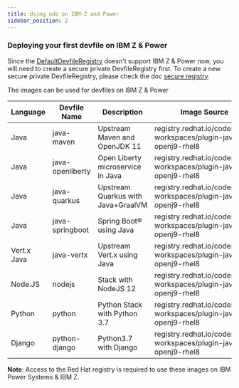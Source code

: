 ```yaml
---
title: Using odo on IBM-Z and Power
sidebar_position: 2
---
```

[//]: # (Add prerequisite section)

### Deploying your first devfile on IBM Z & Power
Since the [DefaultDevfileRegistry](https://registry.devfile.io/viewer) doesn't support IBM Z & Power now, you will need to create a secure private DevfileRegistry first. To create a new secure private DevfileRegistry, please check the doc [secure registry](../architecture/secure-registry.md).

The images can be used for devfiles on IBM Z & Power

|Language   | Devfile Name  | Description   | Image Source  | Supported Platform    |
| ----------- | ----------- | ----------- | ----------- | ----------- |
| Java      | java-maven    | Upstream Maven and OpenJDK 11 | registry.redhat.io/codeready-workspaces/plugin-java11-openj9-rhel8 | s390x, ppc64le |
| Java      | java-openliberty | Open Liberty microservice in Java | registry.redhat.io/codeready-workspaces/plugin-java11-openj9-rhel8 | s390x, ppc64le |
| Java | java-quarkus | Upstream Quarkus with Java+GraalVM | registry.redhat.io/codeready-workspaces/plugin-java8-openj9-rhel8 | s390x, ppc64le|
| Java | java-springboot | Spring Boot® using Java| registry.redhat.io/codeready-workspaces/plugin-java11-openj9-rhel8 | s390x, ppc64le|
| Vert.x Java| java-vertx | Upstream Vert.x using Java | registry.redhat.io/codeready-workspaces/plugin-java11-openj9-rhel8 | s390x, ppc64le|
| Node.JS | nodejs | Stack with NodeJS 12 | registry.redhat.io/codeready-workspaces/plugin-java8-openj9-rhel8 | s390x, ppc64le|
| Python| python | Python Stack with Python 3.7 | registry.redhat.io/codeready-workspaces/plugin-java8-openj9-rhel8 | s390x, ppc64le|
| Django| python-django| Python3.7 with Django| registry.redhat.io/codeready-workspaces/plugin-java8-openj9-rhel8| s390x, ppc64le|

**Note**: Access to the Red Hat registry is required to use these images on IBM Power Systems & IBM Z.

[//]: # (Steps to use devfiles can be found in Deploying your first devfile)
